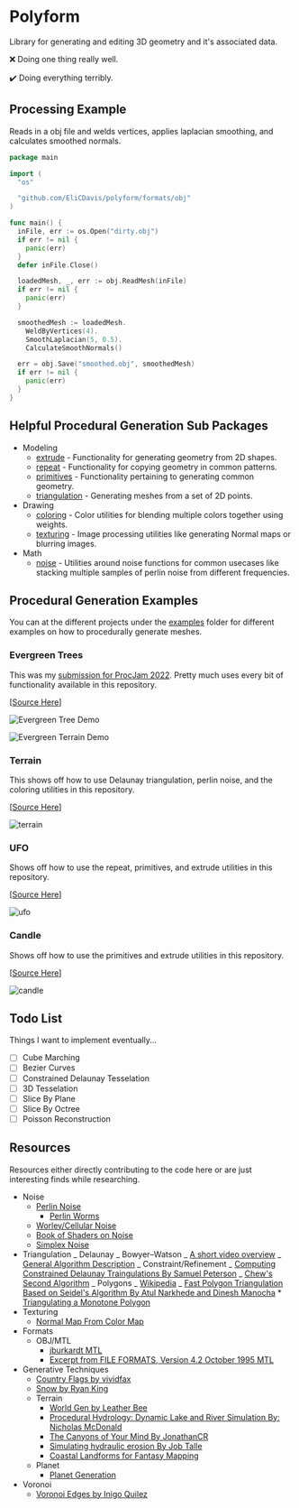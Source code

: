 # Polyform

Library for generating and editing 3D geometry and it's associated data.

❌ Doing one thing really well.

✔️ Doing everything terribly.

## Processing Example

Reads in a obj file and welds vertices, applies laplacian smoothing, and calculates smoothed normals.

```go
package main

import (
  "os"

  "github.com/EliCDavis/polyform/formats/obj"
)

func main() {
  inFile, err := os.Open("dirty.obj")
  if err != nil {
    panic(err)
  }
  defer inFile.Close()

  loadedMesh, _, err := obj.ReadMesh(inFile)
  if err != nil {
    panic(err)
  }

  smoothedMesh := loadedMesh.
    WeldByVertices(4).
    SmoothLaplacian(5, 0.5).
    CalculateSmoothNormals()

  err = obj.Save("smoothed.obj", smoothedMesh)
  if err != nil {
    panic(err)
  }
}

```

## Helpful Procedural Generation Sub Packages

- Modeling
  - [extrude](/modeling/extrude/) - Functionality for generating geometry from 2D shapes.
  - [repeat](/modeling/repeat/) - Functionality for copying geometry in common patterns.
  - [primitives](/modeling/repeat/) - Functionality pertaining to generating common geometry.
  - [triangulation](/modeling/triangulation/) - Generating meshes from a set of 2D points.
- Drawing
  - [coloring](/drawing/coloring/) - Color utilities for blending multiple colors together using weights.
  - [texturing](/drawing/texturing/) - Image processing utilities like generating Normal maps or blurring images.
- Math
  - [noise](/math/noise/) - Utilities around noise functions for common usecases like stacking multiple samples of perlin noise from different frequencies.

## Procedural Generation Examples

You can at the different projects under the [examples](/examples/) folder for different examples on how to procedurally generate meshes.

### Evergreen Trees

This was my [submission for ProcJam 2022](https://elicdavis.itch.io/evergreen-tree-generation). Pretty much uses every bit of functionality available in this repository.

[[Source Here](/examples/terrain/main.go)]

![Evergreen Tree Demo](./examples/chill/tree-demo.png)

![Evergreen Terrain Demo](./examples/chill/terrain-demo.png)

### Terrain

This shows off how to use Delaunay triangulation, perlin noise, and the coloring utilities in this repository.

[[Source Here](/examples/terrain/main.go)]

![terrain](/examples/terrain/terrain.png)

### UFO

Shows off how to use the repeat, primitives, and extrude utilities in this repository.

[[Source Here](/examples/ufo/main.go)]

![ufo](/examples/ufo/ufo.png)

### Candle

Shows off how to use the primitives and extrude utilities in this repository.

[[Source Here](/examples/candle/main.go)]

![candle](/examples/candle/candle.png)

## Todo List

Things I want to implement eventually...

- [ ] Cube Marching
- [ ] Bezier Curves
- [ ] Constrained Delaunay Tesselation
- [ ] 3D Tesselation
- [ ] Slice By Plane
- [ ] Slice By Octree
- [ ] Poisson Reconstruction

## Resources

Resources either directly contributing to the code here or are just interesting finds while researching.

- Noise
  - [Perlin Noise](https://gpfault.net/posts/perlin-noise.txt.html)
    - [Perlin Worms](https://libnoise.sourceforge.net/examples/worms/index.html)
  - [Worley/Cellular Noise](https://thebookofshaders.com/12/)
  - [Book of Shaders on Noise](https://thebookofshaders.com/11/)
  - [Simplex Noise](https://en.wikipedia.org/wiki/Simplex_noise)
- Triangulation
  _ Delaunay
  _ Bowyer–Watson
  _ [A short video overview](https://www.youtube.com/watch?v=4ySSsESzw2Y)
  _ [General Algorithm Description](https://en.wikipedia.org/wiki/Bowyer%E2%80%93Watson_algorithm)
  _ Constraint/Refinement
  _ [Computing Constrained Delaunay Traingulations By Samuel Peterson](http://www.geom.uiuc.edu/~samuelp/del_project.html#implementation)
  _ [Chew's Second Algorithm](https://cccg.ca/proceedings/2011/papers/paper91.pdf)
  _ Polygons
  _ [Wikipedia](https://en.wikipedia.org/wiki/Polygon_triangulation)
  _ [Fast Polygon Triangulation Based on Seidel's Algorithm By Atul Narkhede and Dinesh Manocha](http://gamma.cs.unc.edu/SEIDEL/) \* [Triangulating a Monotone Polygon
  ](http://homepages.math.uic.edu/~jan/mcs481/triangulating.pdf)
- Texturing
  - [Normal Map From Color Map](https://stackoverflow.com/questions/5281261/generating-a-normal-map-from-a-height-map)
- Formats
  - OBJ/MTL
    - [jburkardt MTL](https://people.sc.fsu.edu/~jburkardt/data/mtl/mtl.html)
    - [Excerpt from FILE FORMATS, Version 4.2 October 1995 MTL](http://paulbourke.net/dataformats/mtl/)
- Generative Techniques
  - [Country Flags by vividfax](https://vividfax.notion.site/Generative-Flag-Design-e663bc26f5a54ab48fad1428bc32b610)
  - [Snow by Ryan King](https://www.youtube.com/watch?v=UzJnsqIRbDw)
  - Terrain
    - [World Gen by Leather Bee](https://leatherbee.org/index.php/category/world-gen/)
    - [Procedural Hydrology: Dynamic Lake and River Simulation By: Nicholas McDonald](https://nickmcd.me/2020/04/15/procedural-hydrology/)
    - [The Canyons of Your Mind By JonathanCR](https://undiscoveredworlds.blogspot.com/2019/05/the-canyons-of-your-mind.html)
    - [Simulating hydraulic erosion By Job Talle](https://jobtalle.com/simulating_hydraulic_erosion.html)
    - [Coastal Landforms for Fantasy Mapping](https://www.youtube.com/watch?v=ztemzsxso0U)
  - Planet
    - [Planet Generation](https://archive.vn/kmVP4)
- Voronoi
  - [Voronoi Edges by Inigo Quilez](https://iquilezles.org/articles/voronoilines/)

